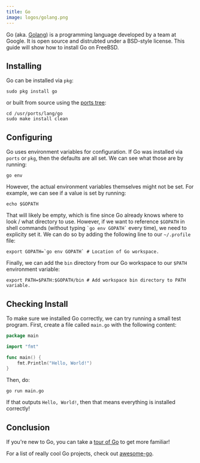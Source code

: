 ```yaml
---
title: Go
image: logos/golang.png
---
```


Go (aka. [Golang](https://golang.org/)) is a programming language developed by a team at Google.
It is open source and distrubted under a BSD-style license.
This guide will show how to install Go on FreeBSD.

## Installing

Go can be installed via `pkg`:

```shell
sudo pkg install go
```

or built from source using the [ports tree](/portstree/):

```shell
cd /usr/ports/lang/go
sudo make install clean
```

## Configuring

Go uses environment variables for configuration.
If Go was installed via `ports` or `pkg`, then the defaults are all set.
We can see what those are by running:

```shell
go env
```

However, the actual environment variables themselves might not be set.
For example, we can see if a value is set by running:

```shell
echo $GOPATH
```

That will likely be empty, which is fine since Go already knows where to look / what directory to use.
However, if we want to reference `$GOPATH` in shell commands (without typing `` `go env GOPATH` `` every time), we need to explicity set it.
We can do so by adding the following line to our `~/.profile` file:

```shell
export GOPATH=`go env GOPATH` # Location of Go workspace.
```

Finally, we can add the `bin` directory from our Go workspace to our `$PATH` environment variable:

```shell
export PATH=$PATH:$GOPATH/bin # Add workspace bin directory to PATH variable.
```

## Checking Install

To make sure we installed Go correctly, we can try running a small test program.
First, create a file called `main.go` with the following content:

```go
package main

import "fmt"

func main() {
	fmt.Println("Hello, World!")
}
```

Then, do:

```shell
go run main.go
```

If that outputs `Hello, World!`, then that means everything is installed correctly!

## Conclusion

If you're new to Go, you can take a [tour of Go](https://tour.golang.org/welcome/1) to get more familiar!

For a list of really cool Go projects, check out [awesome-go](https://github.com/avelino/awesome-go).
